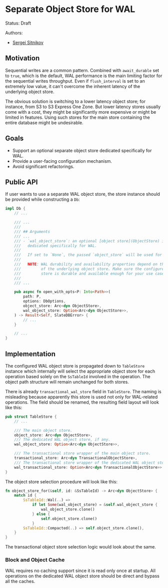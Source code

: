 # Separate Object Store for WAL

Status: Draft

Authors:

* [Sergei Sitnikov](https://github.com/taburet)

## Motivation

Sequential writes are a common pattern. Combined with `await_durable` set to
`true`, which is the default, WAL performance is the main limiting factor for
the sequential writes throughput. Even if `flush_interval` is set to an extremely
low value, it can't overcome the inherent latency of the underlying object store.

The obvious solution is switching to a lower latency object store; for instance,
from S3 to S3 Express One Zone. But lower latency stores usually come with a cost,
they might be significantly more expensive or might be limited in features. Using
such stores for the main store containing the entire database might be undesirable.

## Goals

- Support an optional separate object store dedicated specifically for WAL.
- Provide a user-facing configuration mechanism.
- Avoid significant refactorings.

## Public API

If user wants to use a separate WAL object store, the store instance should be
provided while constructing a `Db`:

```rust
impl Db {
    // ...

    /// ...
    ///
    /// ## Arguments
    /// ...
    /// - `wal_object_store`: an optional [object store](ObjectStore) instance
    ///   dedicated specifically for WAL.
    ///
    ///   If set to `None`, the passed `object_store` will be used for WAL storage.
    ///
    ///   NOTE: WAL durability and availability properties depend on the properties
    ///         of the underlying object store. Make sure the configured object
    ///         store is durable and available enough for your use case.
    ///
    /// ...

    pub async fn open_with_opts<P: Into<Path>>(
        path: P,
        options: DbOptions,
        object_store: Arc<dyn ObjectStore>,
        wal_object_store: Option<Arc<dyn ObjectStore>>,
    ) -> Result<Self, SlateDBError> {
        // ...
    }

    // ...
}
```

## Implementation

The configured WAL object store is propagated down to `TableStore` instance
which internally will select the appropriate object store for each operation
based solely on the `SsTableId` involved in the operation. The object path
structure will remain unchanged for both stores.

There is already `transactional_wal_store` field in `TableStore`. The naming
is misleading because apparently this store is used not only for WAL-related
operations. The field should be renamed, the resulting field layout will look
like this:

```rust
pub struct TableStore {
    // ...

    /// The main object store.
    object_store: Arc<dyn ObjectStore>,
    /// The dedicated WAL object store, if any.
    wal_object_store: Option<Arc<dyn ObjectStore>>,

    /// The transactional store wrapper of the main object store.
    transactional_store: Arc<dyn TransactionalObjectStore>,
    /// The transactional store wrapper of the dedicated WAL object store, if any.
    wal_transactional_store: Option<Arc<dyn TransactionalObjectStore>>
}
```

The object store selection procedure will look like this:

```rust
fn object_store_for(&self, id: &SsTableId) -> Arc<dyn ObjectStore> {
    match id {
        SsTableId::Wal(..) =>
            if let Some(wal_object_store) = &self.wal_object_store {
                wal_object_store.clone()
            } else {
                self.object_store.clone()
            }
        SsTableId::Compacted(..) => self.object_store.clone(),
    }
}
```

The transactional object store selection logic would look about the same.

### Block and Object Cache

WAL requires no caching support since it is read only once at startup. All
operations on the dedicated WAL object store should be direct and bypass all
the caches.
